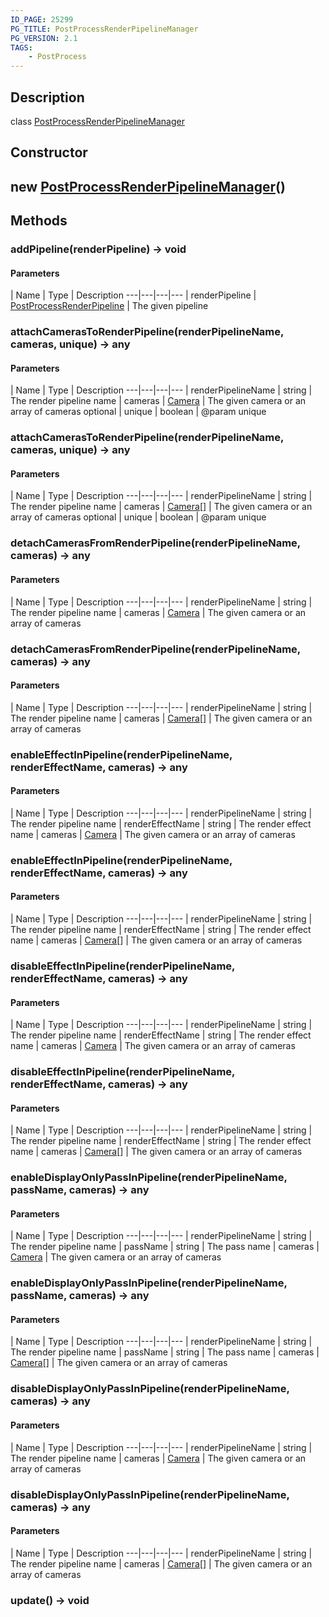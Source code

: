 ```yaml
---
ID_PAGE: 25299
PG_TITLE: PostProcessRenderPipelineManager
PG_VERSION: 2.1
TAGS:
    - PostProcess
---
```

## Description

class [PostProcessRenderPipelineManager](/classes/2.3/PostProcessRenderPipelineManager)



## Constructor

##  new [PostProcessRenderPipelineManager](/classes/2.3/PostProcessRenderPipelineManager)()


## Methods

### addPipeline(renderPipeline) &rarr; void



#### Parameters
 | Name | Type | Description
---|---|---|---
 | renderPipeline | [PostProcessRenderPipeline](/classes/2.3/PostProcessRenderPipeline) |   The given pipeline

### attachCamerasToRenderPipeline(renderPipelineName, cameras, unique) &rarr; any



#### Parameters
 | Name | Type | Description
---|---|---|---
 | renderPipelineName | string |   The render pipeline name
 | cameras | [Camera](/classes/2.3/Camera) |   The given camera or an array of cameras
optional | unique | boolean |   @param unique
### attachCamerasToRenderPipeline(renderPipelineName, cameras, unique) &rarr; any



#### Parameters
 | Name | Type | Description
---|---|---|---
 | renderPipelineName | string |   The render pipeline name
 | cameras | [Camera](/classes/2.3/Camera)[] |   The given camera or an array of cameras
optional | unique | boolean |   @param unique
### detachCamerasFromRenderPipeline(renderPipelineName, cameras) &rarr; any



#### Parameters
 | Name | Type | Description
---|---|---|---
 | renderPipelineName | string |   The render pipeline name
 | cameras | [Camera](/classes/2.3/Camera) |   The given camera or an array of cameras
### detachCamerasFromRenderPipeline(renderPipelineName, cameras) &rarr; any



#### Parameters
 | Name | Type | Description
---|---|---|---
 | renderPipelineName | string |   The render pipeline name
 | cameras | [Camera](/classes/2.3/Camera)[] |   The given camera or an array of cameras
### enableEffectInPipeline(renderPipelineName, renderEffectName, cameras) &rarr; any



#### Parameters
 | Name | Type | Description
---|---|---|---
 | renderPipelineName | string |   The render pipeline name
 | renderEffectName | string |   The render effect name
 | cameras | [Camera](/classes/2.3/Camera) |   The given camera or an array of cameras
### enableEffectInPipeline(renderPipelineName, renderEffectName, cameras) &rarr; any



#### Parameters
 | Name | Type | Description
---|---|---|---
 | renderPipelineName | string |   The render pipeline name
 | renderEffectName | string |   The render effect name
 | cameras | [Camera](/classes/2.3/Camera)[] |   The given camera or an array of cameras
### disableEffectInPipeline(renderPipelineName, renderEffectName, cameras) &rarr; any



#### Parameters
 | Name | Type | Description
---|---|---|---
 | renderPipelineName | string |   The render pipeline name
 | renderEffectName | string |   The render effect name
 | cameras | [Camera](/classes/2.3/Camera) |   The given camera or an array of cameras
### disableEffectInPipeline(renderPipelineName, renderEffectName, cameras) &rarr; any



#### Parameters
 | Name | Type | Description
---|---|---|---
 | renderPipelineName | string |   The render pipeline name
 | renderEffectName | string |   The render effect name
 | cameras | [Camera](/classes/2.3/Camera)[] |   The given camera or an array of cameras
### enableDisplayOnlyPassInPipeline(renderPipelineName, passName, cameras) &rarr; any



#### Parameters
 | Name | Type | Description
---|---|---|---
 | renderPipelineName | string |   The render pipeline name
 | passName | string |   The pass name
 | cameras | [Camera](/classes/2.3/Camera) |   The given camera or an array of cameras
### enableDisplayOnlyPassInPipeline(renderPipelineName, passName, cameras) &rarr; any



#### Parameters
 | Name | Type | Description
---|---|---|---
 | renderPipelineName | string |   The render pipeline name
 | passName | string |   The pass name
 | cameras | [Camera](/classes/2.3/Camera)[] |   The given camera or an array of cameras
### disableDisplayOnlyPassInPipeline(renderPipelineName, cameras) &rarr; any



#### Parameters
 | Name | Type | Description
---|---|---|---
 | renderPipelineName | string |   The render pipeline name
 | cameras | [Camera](/classes/2.3/Camera) |   The given camera or an array of cameras
### disableDisplayOnlyPassInPipeline(renderPipelineName, cameras) &rarr; any



#### Parameters
 | Name | Type | Description
---|---|---|---
 | renderPipelineName | string |   The render pipeline name
 | cameras | [Camera](/classes/2.3/Camera)[] |   The given camera or an array of cameras
### update() &rarr; void


